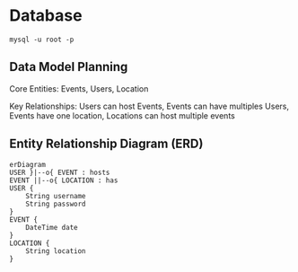 # Database

`mysql -u root -p`

## Data Model Planning
Core Entities: Events, Users, Location

Key Relationships: Users can host Events, Events can have multiples Users, Events have one location, Locations can host multiple events

## Entity Relationship Diagram (ERD)
```mermaid
erDiagram
USER }|--o{ EVENT : hosts
EVENT ||--o{ LOCATION : has
USER {
    String username
    String password
}
EVENT {
    DateTime date
}
LOCATION {
    String location
}

```